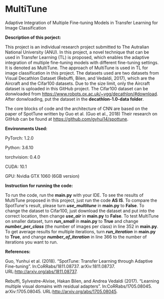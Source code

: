 # MultiTune
Adaptive Integration of Multiple Fine-tuning Models in Transfer Learning for Image Classification

**Description of this porject:**

This project is an individual research project submitted to The Autralian National University (ANU). In this project, a novel technique that can be used in Transfer Learning (TL) is proposed, which enables the adaptive integration of multiple fine-tuning models with different fine-tuning settings. It is denoted as MultiTune. The approach of MultiTune is used in TL for image classification in this project. The datasets used are two datasets from Visual Decathlon Dataset (Rebuffi, Bilen, and Vedaldi, 2017), which are the Aircraft and the Cifar100 datasets. Due to the size limit, only the Aircraft dataset is uploaded in this GitHub project. The Cifar100 dataset can be donwloaded from https://www.robots.ox.ac.uk/~vgg/decathlon/#download. After donwloading, put the dataset in the **decathlon-1.0-data folder**.

The core blocks of code and the architecture of CNN are based on the paper of SpotTune written by Guo et al. (Guo et al., 2018) Their research on GitHub can be found at https://github.com/gyhui14/spottune. 

**Environments Used:**

PyTorch: 1.2.0

Python: 3.6.10

torchvision: 0.4.0

CUDA: 10.1

GPU: Nvidia GTX 1060 (6GB version)

**Instruction for running the code:**

To run the code, run the **main.py** with your IDE. To see the results of MultiTune proposed in this project, just run the code **AS IS**. To compare the SpotTune's result, please turn ***use_multitune*** in **main.py** to **False**. To change the dataset to Cifar100, just download the dataset and put into the correct location, then change ***use_air*** in **main.py** to **False**. To test MultiTune on smaller dataset, turn ***run_small*** in **main.py** to **True** and change ***number_per_class*** (the number of images per class) in line 352 in **main.py**. To get average results for multiple iterations, turn ***run_iteration*** in **main.py** to **True**, and change ***number_of_iteration*** in line 366 to the number of iterations you want to run. 

**References:**

Guo, Yunhui et al. (2018). “SpotTune: Transfer Learning through Adaptive Fine-tuning”. In:CoRRabs/1811.08737. arXiv:1811.08737. URL:http://arxiv.org/abs/1811.08737.

Rebuffi, Sylvestre-Alvise, Hakan Bilen, and Andrea Vedaldi (2017). “Learning multiple visual domains with residual adapters”. In:CoRRabs/1705.08045. arXiv:1705.08045. URL:http://arxiv.org/abs/1705.08045.
